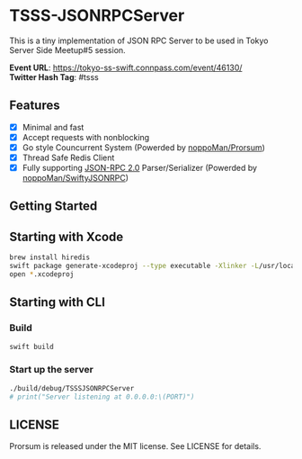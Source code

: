 # TSSS-JSONRPCServer

This is a tiny implementation of JSON RPC Server to be used in Tokyo Server Side Meetup#5 session.

**Event URL**: https://tokyo-ss-swift.connpass.com/event/46130/  
**Twitter Hash Tag**: #tsss

## Features
- [x] Minimal and fast
- [x] Accept requests with nonblocking
- [x] Go style Councurrent System (Powerded by [noppoMan/Prorsum](https://github.com/noppoMan/Prorsum))
- [x] Thread Safe Redis Client
- [x] Fully supporting [JSON-RPC 2.0](http://www.jsonrpc.org/specification) Parser/Serializer (Powerded by [noppoMan/SwiftyJSONRPC](https://github.com/noppoMan/SwiftyJSONRPC))

## Getting Started

## Starting with Xcode

```sh
brew install hiredis
swift package generate-xcodeproj --type executable -Xlinker -L/usr/local/lib -Xcc -I/usr/local/include
open *.xcodeproj
```

## Starting with CLI

### Build
```sh
swift build
```

### Start up the server
```sh
./build/debug/TSSSJSONRPCServer
# print("Server listening at 0.0.0.0:\(PORT)")
```

## LICENSE

Prorsum is released under the MIT license. See LICENSE for details.
